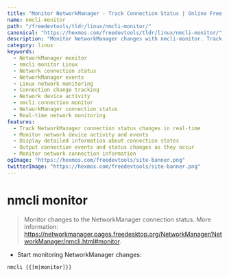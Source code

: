 ```yaml
---
title: "Monitor NetworkManager - Track Connection Status | Online Free DevTools by Hexmos"
name: nmcli-monitor
path: "/freedevtools/tldr/linux/nmcli-monitor/"
canonical: "https://hexmos.com/freedevtools/tldr/linux/nmcli-monitor/"
description: "Monitor NetworkManager changes with nmcli-monitor. Track network status, connection events, and device activity in real-time on Linux. Free online tool, no registration required."
category: linux
keywords:
  - NetworkManager monitor
  - nmcli monitor Linux
  - Network connection status
  - NetworkManager events
  - Linux network monitoring
  - Connection change tracking
  - Network device activity
  - nmcli connection monitor
  - NetworkManager connection status
  - Real-time network monitoring
features:
  - Track NetworkManager connection status changes in real-time
  - Monitor network device activity and events
  - Display detailed information about connection states
  - Output connection events and status changes as they occur
  - Monitor network connection information
ogImage: "https://hexmos.com/freedevtools/site-banner.png"
twitterImage: "https://hexmos.com/freedevtools/site-banner.png"
---
```


# nmcli monitor

> Monitor changes to the NetworkManager connection status.
> More information: <https://networkmanager.pages.freedesktop.org/NetworkManager/NetworkManager/nmcli.html#monitor>.

- Start monitoring NetworkManager changes:

`nmcli {{[m|monitor]}}`
